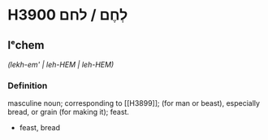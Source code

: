 # H3900 לְחֶם / לחם

## lᵉchem

_(lekh-em' | leh-HEM | leh-HEM)_

### Definition

masculine noun; corresponding to [[H3899]]; (for man or beast), especially bread, or grain (for making it); feast.

- feast, bread

